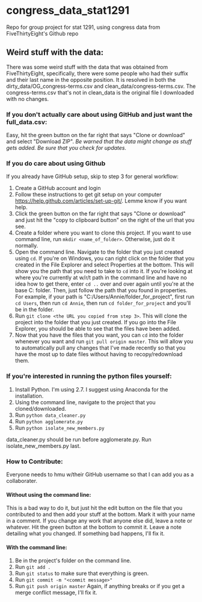 # congress_data_stat1291
Repo for group project for stat 1291, using congress data from FiveThirtyEight's Github repo

## Weird stuff with the data:
There was some weird stuff with the data that was obtained from FiveThirtyEight, specifically, there were some people who had their suffix and their last name in the opposite position. It is resolved in both the dirty_data/OG_congress-terms.csv and clean_data/congress-terms.csv. The congress-terms.csv that's not in clean_data is the original file I downloaded with no changes.


### If you don't actually care about using GitHub and just want the full_data.csv:
Easy, hit the green button on the far right that says "Clone or download" and select "Download ZIP".
*Be warned that the data might change as stuff gets added. Be sure that you check for updates.*

### If you do care about using Github
If you already have GitHub setup, skip to step 3 for general workflow:
1. Create a GitHub account and login
2. Follow these instructions to get git setup on your computer https://help.github.com/articles/set-up-git/. Lemme know if you want help.
3. Click the green button on the far right that says "Clone or download" and just hit the "copy to clipboard button" on the right of the url that you see.
4. Create a folder where you want to clone this project. If you want to use command line, run `mkdir <name_of_folder>`. Otherwise, just do it normally.
5. Open the command line. Navigate to the folder that you just created using `cd`. If you're on Windows, you can right click on the folder that you created in the File Explorer and select Properties at the bottom. This will show you the path that you need to take to `cd` into it. If you're looking at where you're currently at w/r/t path in the command line and have no idea how to get there, enter `cd ..` over and over again until you're at the base C: folder. Then, just follow the path that you found in properties. For example, if your path is "C:/Users/Annie/folder_for_project", first run `cd Users`, then run `cd Annie`, then run `cd folder_for_project` and you'll be in the folder.
6. Run `git clone <the URL you copied from step 3>`. This will clone the project into the folder that you just created. If you go into the File Explorer, you should be able to see that the files have been added.
7. Now that you have the files that you want, you can `cd` into the folder whenever you want and run `git pull origin master`. This will allow you to automatically pull any changes that I've made recently so that you have the most up to date files without having to recopy/redownload them.

### If you're interested in running the python files yourself:
1. Install Python. I'm using 2.7. I suggest using Anaconda for the installation.
2. Using the command line, navigate to the project that you cloned/downloaded.
3. Run `python data_cleaner.py`
4. Run `python agglomerate.py`
5. Run `python isolate_new_members.py`

data_cleaner.py should be run before agglomerate.py. Run isolate_new_members.py last.

### How to Contribute:
Everyone needs to hmu w/their GitHub username so that I can add you as a collaborater.

#### Without using the command line:
This is a bad way to do it, but just hit the edit button on the file that you contributed to and then add your stuff at the bottom. Mark it with your name in a comment. If you change any work that anyone else did, leave a note or whatever. Hit the green button at the bottom to commit it. Leave a note detailing what you changed. If something bad happens, I'll fix it.

#### With the command line:
1. Be in the project's folder on the command line.
2. Run `git add .`
3. Run `git status` to make sure that everything is green.
4. Run `git commit -m "<commit message>"`
5. Run `git push origin master`
Again, if anything breaks or if you get a merge conflict message, I'll fix it.

